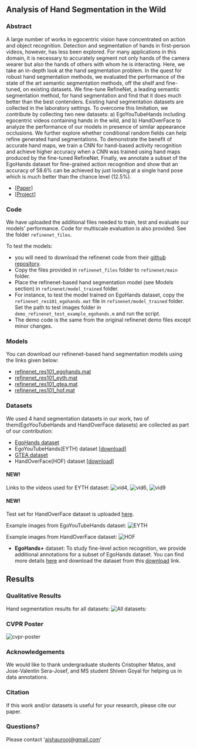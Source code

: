 ## Analysis of Hand Segmentation in the Wild

### Abstract
A large number of works in egocentric vision have concentrated on action and object recognition. Detection and segmentation of hands in first-person videos, however, has less been explored. For many applications in this domain, it is necessary to accurately segment not only hands of the camera wearer but also the hands of others with whom he is interacting. Here, we take an in-depth look at the hand segmentation problem. In the quest for robust hand segmentation methods, we evaluated the performance of the state of the art semantic segmentation methods, off the shelf and fine-tuned, on existing datasets. We fine-tune RefineNet, a leading semantic segmentation method, for hand segmentation and find that it does much better than the best contenders. Existing hand segmentation datasets are collected in the laboratory settings. To overcome this limitation, we contribute by collecting two new datasets: a) EgoYouTubeHands including egocentric videos containing hands in the wild, and b) HandOverFace to analyze the performance of our models in presence of similar appearance occlusions.
We further explore whether conditional random fields can help refine generated hand segmentations. To demonstrate the benefit of accurate hand maps, we train a CNN for hand-based activity recognition and achieve higher accuracy when a CNN was trained using hand maps produced by the fine-tuned RefineNet. Finally, we annotate a subset of the EgoHands dataset for fine-grained action recognition and show that an accuracy of 58.6% can be achieved by just looking at a single hand pose which is much better than the chance level (12.5%).

* [[Paper]](http://openaccess.thecvf.com/content_cvpr_2018/papers/Urooj_Analysis_of_Hand_CVPR_2018_paper.pdf)
* [[Project]](https://aurooj.github.io/Hand-Segmentation-in-the-Wild/)

### Code
We have uploaded the additional files needed to train, test and evaluate our models' performance. Code for multiscale evaluation is also provided. See the folder ```refinenet_files```.

To test the models:
* you will need to download the refinenet code from their [github repository](https://github.com/guosheng/refinenet). 
* Copy the files provided in ```refinenet_files``` folder to ```refinenet/main``` folder. 
* Place the refinenet-based hand segmentation model (see Models section) in ```refinenet/model_trained``` folder.
* For instance, to test the model trained on EgoHands dataset, copy the ```refinenet_res101_egohands.mat``` file in ```refinenet/model_trained``` folder. Set the path to test images folder in ```demo_refinenet_test_example_egohands.m``` and run the script.
* The demo code is the same from the original refinenet demo files except minor changes. 


### Models
You can download our refinenet-based hand segmentation models using the links given below:

* [refinenet_res101_egohands.mat](https://drive.google.com/file/d/1u7yGIafopsn_w-RHGt1wzO-8XgmL-1zu/view?usp=sharing)
* [refinenet_res101_eyth.mat](https://drive.google.com/file/d/12HRYXdHWOGkl71QqUdlijCq2w2ARa6-M/view?usp=sharing)
* [refinenet_res101_gtea.mat](https://drive.google.com/file/d/1yCnpTpBuBF8wYoM4_E1o8dAWjFS0BkxM/view?usp=sharing)
* [refinenet_res101_hof.mat](https://drive.google.com/file/d/1AOY8EQ9LRNYFusgFxHEhE_fAifNdsayh/view?usp=sharing)

### Datasets
We used 4 hand segmentation datasets in our work, two of them(EgoYouTubeHands and HandOverFace datasets) are collected as part of our contribution:
* [EgoHands dataset](http://vision.soic.indiana.edu/projects/egohands/)
* EgoYouTubeHands(EYTH) dataset [[download]](https://drive.google.com/file/d/1EwjJx-V-Gq7NZtfiT6LZPLGXD2HN--qT/view?usp=sharing)
* [GTEA dataset](http://www.cbi.gatech.edu/fpv/)
* HandOverFace(HOF) dataset [[download]](https://drive.google.com/file/d/1JmOm49cFOpnf9ccDh2zkDj7t7hqBdD6e/view?usp=sharing)

#### NEW!
Links to the videos used for EYTH dataset:
![vid4](https://www.youtube.com/watch?v=dYZm7jB9YA4), ![vid6](https://www.youtube.com/watch?v=5RTJ4dymKfo), ![vid9](https://www.youtube.com/watch?v=vG9vfjdcmRw)

#### NEW!
Test set for HandOverFace dataset is uploaded [here](https://drive.google.com/file/d/1-OmtqYBVmAstCzOKz8xpatw6lk9hUm--/view?usp=sharing).

Example images from EgoYouTubeHands dataset:
![EYTH](images/eyth.jpg)

Example images from HandOverFace dataset:
![HOF](images/hof.jpg)

* **EgoHands+** dataset:
To study fine-level action recognition, we provide additional annotations for a subset of EgoHands dataset. You can find more details [here](https://github.com/aurooj/Hand-Segmentation-in-the-Wild/blob/master/egohands%2B.md) and download the dataset from this [download](https://drive.google.com/file/d/1WwGNsOhjk3hIKEnDoCKplFvMNroMCxtZ/view?usp=sharing) link.

## Results

### Qualitative Results
Hand segmentation results for all datasets:
![All datasets:](images/crfs.jpg)

### CVPR Poster
![cvpr-poster](images/cvpr2018-AUK.jpg)

### Acknowledgements
We would like to thank undergraduate students Cristopher Matos, and Jose-Valentin Sera-Josef, and MS student Shiven Goyal for helping us in data annotations. 

### Citation
If this work and/or datasets is useful for your research, please cite our paper.

<!---
    @InProceedings{Urooj_2018_CVPR,
    author = {Urooj, Aisha and Borji, Ali},
    title = {Analysis of Hand Segmentation in the Wild},
    booktitle = {The IEEE Conference on Computer Vision and Pattern Recognition (CVPR)},
    month = {June},
    year = {2018}
    }
--->

### Questions?
Please contact 'aishaurooj@gmail.com'







